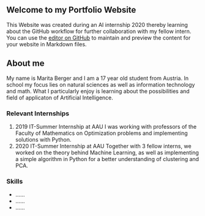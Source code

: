 ## Welcome to my Portfolio Website

This Website was created during an AI internship 2020 thereby learning about the GitHub workflow for further collaboration with my fellow intern.
You can use the [editor on GitHub](https://github.com/mxxita/mxxita.github.io/edit/master/index.md) to maintain and preview the content for your website in Markdown files.

## About me

My name is Marita Berger and I am a 17 year old student from Austria. In school my focus lies on natural sciences as well as information technology and math.
What I particularly enjoy is learning about the possibilities and field of applicaton of Artificial Intelligence.

### Relevant Internships

1. 2019 IT-Summer Internship at AAU
  I was working with professors of the Faculty of Mathematics on Optimization problems and implementing solutions with Python.
2. 2020 IT-Summer Internship at AAU
  Together with 3 fellow interns, we worked on the theory behind Machine Learning, as well as implementing a simple algorithm in Python for a better understanding of clustering and PCA.

### Skills

- ......
- ......
- ......
